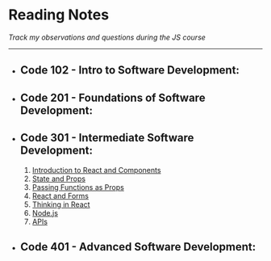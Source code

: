 # Reading Notes
*Track my observations and questions during the JS course*

---
- ## Code 102 - Intro to Software Development:
- ## Code 201 - Foundations of Software Development:
- ## Code 301 - Intermediate Software Development:
  1. [Introduction to React and Components](https://github.com/Ibrahimnalmanaseer/reading-notes/blob/main/Introduction%20to%20React%20and%20Components.md)
  2. [State and Props](https://github.com/Ibrahimnalmanaseer/reading-notes/blob/main/State%20and%20Props)
  3. [Passing Functions as Props](https://github.com/Ibrahimnalmanaseer/reading-notes/blob/main/Passing%20Functions%20as%20Props)
  4. [React and Forms](https://github.com/Ibrahimnalmanaseer/reading-notes/blob/main/React%20and%20Forms.md)
  5. [Thinking in React](https://github.com/Ibrahimnalmanaseer/reading-notes/blob/main/Putting%20it%20all%20together.md)
  6. [Node.js](https://github.com/Ibrahimnalmanaseer/reading-notes/blob/main/NODE.JS.md)
  7. [APIs](https://github.com/Ibrahimnalmanaseer/reading-notes/blob/main/APIs.md)
  
  
 
- ## Code 401 - Advanced Software Development:
